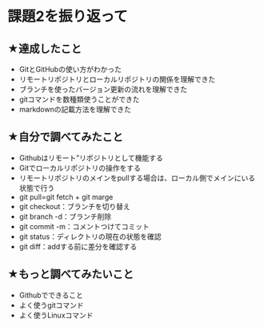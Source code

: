 # 課題2を振り返って

## ★達成したこと

- GitとGitHubの使い方がわかった
- リモートリポジトリとローカルリポジトリの関係を理解できた
- ブランチを使ったバージョン更新の流れを理解できた
- gitコマンドを数種類使うことができた
- markdownの記載方法を理解できた

## ★自分で調べてみたこと

- Githubはリモート”リポジトリとして機能する
- Gitでローカルリポジトリの操作をする
- リモートリポジトリのメインをpullする場合は、ローカル側でメインにいる状態で行う
- git pull=git fetch + git marge
- git checkout：ブランチを切り替え
- git branch -d：ブランチ削除
- git commit -m：コメントつけてコミット
- git status：ディレクトリの現在の状態を確認
- git diff：addする前に差分を確認する

## ★もっと調べてみたいこと

- Githubでできること
- よく使うgitコマンド
- よく使うLinuxコマンド
